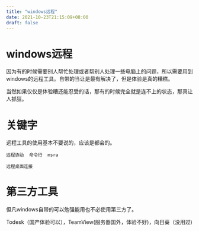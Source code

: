 ```yaml
---
title: "windows远程"
date: 2021-10-23T21:15:09+08:00
draft: false
---
```

# windows远程
因为有的时候需要别人帮忙处理或者帮别人处理一些电脑上的问题，所以需要用到windows的远程工具。自带的当让是最有解决了，但是体验是真的糟糕。

当然如果仅仅是体验糟还能忍受的话，那有的时候完全就是连不上的状态，那真让人抓狂。

# 关键字
远程工具的使用基本不要说的，应该是都会的。

`远程协助  命令行  msra`

`远程桌面连接`

# 第三方工具
但凡windows自带的可以勉强能用也不必使用第三方了。

Todesk（国产体验可以），TeamView(服务器国外，体验不好)，向日葵（没用过)